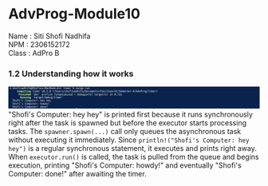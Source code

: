 # AdvProg-Module10
Name : Siti Shofi Nadhifa <br>
NPM : 2306152172 <br>
Class : AdPro B

### 1.2 Understanding how it works
![result](/images/image-1.png)
"Shofi's Computer: hey hey" is printed first because it runs synchronously right after the task is spawned but before the executor starts processing tasks. The `spawner.spawn(...)` call only queues the asynchronous task without executing it immediately. Since `println!("Shofi's Computer: hey hey")` is a regular synchronous statement, it executes and prints right away. When `executor.run()` is called, the task is pulled from the queue and begins execution, printing "Shofi's Computer: howdy!" and eventually "Shofi's Computer: done!" after awaiting the timer.